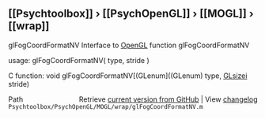 ## [[Psychtoolbox]] &#8250; [[PsychOpenGL]] &#8250; [[MOGL]] &#8250; [[wrap]]

glFogCoordFormatNV  Interface to [OpenGL](OpenGL) function glFogCoordFormatNV  
  
usage:  glFogCoordFormatNV( type, stride )  
  
C function:  void glFogCoordFormatNV[(GLenum]((GLenum) type, [GLsizei](GLsizei) stride)  




<div class="code_header" style="text-align:right;">
  <span style="float:left;">Path&nbsp;&nbsp;</span> <span class="counter">Retrieve <a href=
  "https://raw.github.com/Psychtoolbox-3/Psychtoolbox-3/beta/Psychtoolbox/PsychOpenGL/MOGL/wrap/glFogCoordFormatNV.m">current version from GitHub</a> | View <a href=
  "https://github.com/Psychtoolbox-3/Psychtoolbox-3/commits/beta/Psychtoolbox/PsychOpenGL/MOGL/wrap/glFogCoordFormatNV.m">changelog</a></span>
</div>
<div class="code">
  <code>Psychtoolbox/PsychOpenGL/MOGL/wrap/glFogCoordFormatNV.m</code>
</div>

